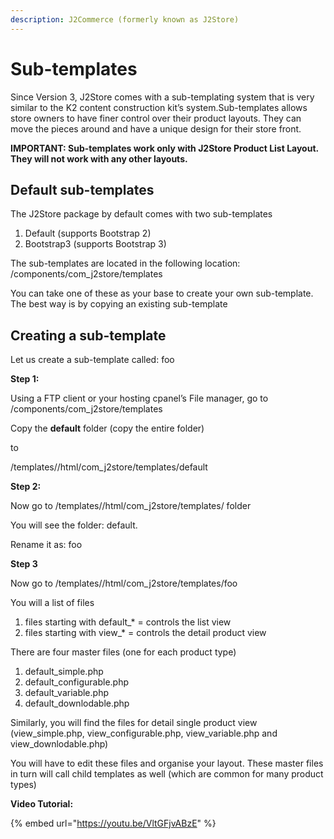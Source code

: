 ```yaml
---
description: J2Commerce (formerly known as J2Store)
---
```


# Sub-templates

Since Version 3, J2Store comes with a sub-templating system that is very similar to the K2 content construction kit’s system.Sub-templates allows store owners to have finer control over their product layouts. They can move the pieces around and have a unique design for their store front.

**IMPORTANT: Sub-templates work only with J2Store Product List Layout. They will not work with any other layouts.**

## Default sub-templates <a href="#default-sub-templates" id="default-sub-templates"></a>

The J2Store package by default comes with two sub-templates

1. Default (supports Bootstrap 2)
2. Bootstrap3 (supports Bootstrap 3)

The sub-templates are located in the following location: /components/com\_j2store/templates

You can take one of these as your base to create your own sub-template. The best way is by copying an existing sub-template

## Creating a sub-template <a href="#creating-a-sub-template" id="creating-a-sub-template"></a>

Let us create a sub-template called: foo

**Step 1:**

Using a FTP client or your hosting cpanel’s File manager, go to /components/com\_j2store/templates

Copy the **default** folder (copy the entire folder)

to

/templates//html/com\_j2store/templates/default

**Step 2:**

Now go to /templates//html/com\_j2store/templates/ folder

You will see the folder: default.

Rename it as: foo

**Step 3**

Now go to /templates//html/com\_j2store/templates/foo

You will a list of files

1. files starting with default\_\* = controls the list view
2. files starting with view\_\* = controls the detail product view

There are four master files (one for each product type)

1. default\_simple.php
2. default\_configurable.php
3. default\_variable.php
4. default\_downlodable.php

Similarly, you will find the files for detail single product view (view\_simple.php, view\_configurable.php, view\_variable.php and view\_downlodable.php)

You will have to edit these files and organise your layout. These master files in turn will call child templates as well (which are common for many product types)

**Video Tutorial:**

{% embed url="https://youtu.be/VltGFjvABzE" %}
